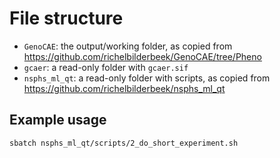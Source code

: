 # File structure

 * `GenoCAE`: the output/working folder,
    as copied from https://github.com/richelbilderbeek/GenoCAE/tree/Pheno
 * `gcaer`: a read-only folder with `gcaer.sif`
 * `nsphs_ml_qt`: a read-only folder with scripts,
    as copied from https://github.com/richelbilderbeek/nsphs_ml_qt

## Example usage

```
sbatch nsphs_ml_qt/scripts/2_do_short_experiment.sh
```
